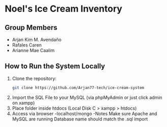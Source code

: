 # Noel's Ice Cream Inventory

## Group Members
- Arjan Kim M. Avendaño
- Rafales Caren 
- Arianne Mae Caalim

## How to Run the System Locally

1. Clone the repository:
   ```bash
   git clone https://github.com/Arjan77-tech/ice-cream-system
2. Import the SQL File to your MySQL (via phpMyAdmin or just click admin on xampp)
3. Place folder inside htdocs (Local Disk C > xampp > htdocs)
4. Access via browser -localhost/mongo
   -Notes Make sure Apache and MySQL are running
Database name should match the .sql import
